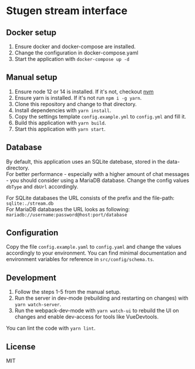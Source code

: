 # Stugen stream interface

## Docker setup
1. Ensure docker and docker-compose are installed.
2. Change the configuration in docker-compose.yaml
3. Start the application with `docker-compose up -d`

## Manual setup
1. Ensure node 12 or 14 is installed. If it's not, checkout [nvm](http://nvm.sh)
2. Ensure yarn is installed. If it's not run `npm i -g yarn`.
3. Clone this repository and change to that directory.
4. Install dependencies with `yarn install`.
5. Copy the settings template `config.example.yml` to `config.yml` and fill it.
6. Build this application with `yarn build`.
7. Start this application with `yarn start`.

## Database
By default, this application uses an SQLite datebase, stored in the data-directory.  
For better performance - especially with a higher amount of chat messages - you should consider using a MariaDB database.
Change the config values `dbType` and `dbUrl` accordingly.

For SQLite databases the URL consists of the prefix and the file-path: `sqlite:./stream.db`  
For MariaDB databases the URL looks as following: `mariadb://username:password@host:port/database`

## Configuration
Copy the file `config.example.yaml` to `config.yaml` and change the values accordingly to your environment.
You can find minimal documentation and environment variables for reference in `src/config/schema.ts`.

## Development
1. Follow the steps 1-5 from the manual setup.
2. Run the server in dev-mode (rebuilding and restarting on changes) with `yarn watch-server`.
3. Run the webpack-dev-mode with `yarn watch-ui` to rebuild the UI on changes and enable dev-access for tools like VueDevtools.

You can lint the code with `yarn lint`.

## License
MIT
